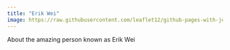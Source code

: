 ```yaml
---
title: "Erik Wei"
image: https://raw.githubusercontent.com/leaflet12/github-pages-with-jekyll/main/unnamed.jpg
---
```


About the amazing person known as Erik Wei
